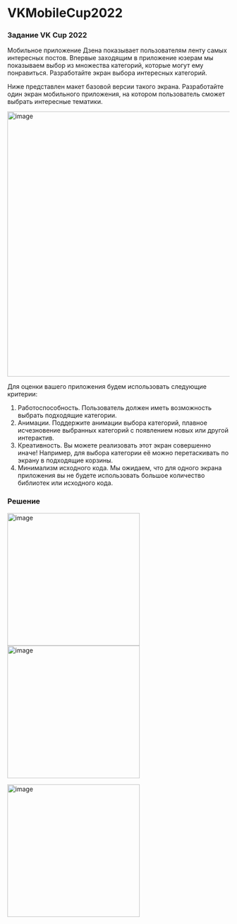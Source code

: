 # VKMobileCup2022

### Задание VK Cup 2022

Мобильное приложение Дзена показывает пользователям ленту самых интересных постов. Впервые заходящим в приложение юзерам мы показываем выбор из множества категорий, которые могут ему понравиться. Разработайте экран выбора интересных категорий.

Ниже представлен макет базовой версии такого экрана. Разработайте один экран мобильного приложения, на котором пользователь сможет выбрать интересные тематики.

<img width="600" alt="image" src="https://user-images.githubusercontent.com/68381498/209535505-5e152a4d-3d2b-454a-a91a-8d7e5f67c952.png">

Для оценки вашего приложения будем использовать следующие критерии:
1) Работоспособность. Пользователь должен иметь возможность выбрать подходящие категории.
2) Анимации. Поддержите анимации выбора категорий, плавное исчезновение выбранных категорий с появлением новых или другой интерактив.
3) Креативность. Вы можете реализовать этот экран совершенно иначе! Например, для выбора категории её можно перетаскивать по экрану в подходящие корзины.
4) Минимализм исходного кода. Мы ожидаем, что для одного экрана приложения вы не будете использовать большое количество библиотек или исходного кода.

### Решение

<p>
<img width="300" alt="image" src="https://user-images.githubusercontent.com/68381498/209535740-a02745bb-35e0-409e-af64-fe325de62bd9.png">
<img width="300" alt="image" src="https://user-images.githubusercontent.com/68381498/209535940-3ecb2ab5-f2f6-442a-a52f-23d8d654dfc3.png">
</p>

<img width="300" alt="image" src="https://user-images.githubusercontent.com/68381498/209536151-fb76ce0b-dcac-4da6-99f5-33fa2bc6035e.gif">
